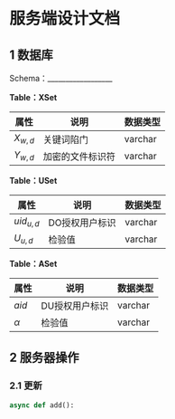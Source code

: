 # 服务端设计文档

## 1 数据库

Schema：__________________

**Table：XSet**

| 属性      | 说明             | 数据类型 |
| --------- | ---------------- | -------- |
| $X_{w,d}$ | 关键词陷门       | varchar  |
| $Y_{w,d}$ | 加密的文件标识符 | varchar  |

**Table：USet**

| 属性        | 说明           | 数据类型 |
| ----------- | -------------- | -------- |
| $uid_{u,d}$ | DO授权用户标识 | varchar  |
| $U_{u,d}$   | 检验值         | varchar  |

**Table：ASet**

| 属性     | 说明           | 数据类型 |
| -------- | -------------- | -------- |
| $aid$    | DU授权用户标识 | varchar  |
| $\alpha$ | 检验值         | varchar  |

## 2 服务器操作

### 2.1 更新

```python
async def add():
```

